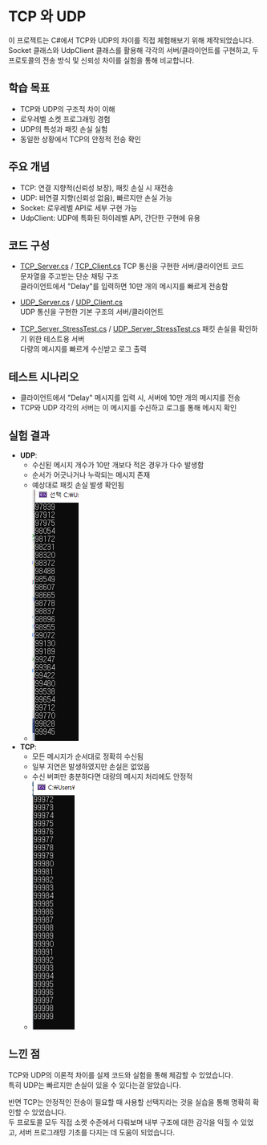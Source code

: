 # TCP 와 UDP

이 프로젝트는 C#에서 TCP와 UDP의 차이를 직접 체험해보기 위해 제작되었습니다.  
Socket 클래스와 UdpClient 클래스를 활용해 각각의 서버/클라이언트를 구현하고, 두 프로토콜의 전송 방식 및 신뢰성 차이를 실험을 통해 비교합니다.

## 학습 목표

- TCP와 UDP의 구조적 차이 이해  
- 로우레벨 소켓 프로그래밍 경험  
- UDP의 특성과 패킷 손실 실험  
- 동일한 상황에서 TCP의 안정적 전송 확인

## 주요 개념

- TCP: 연결 지향적(신뢰성 보장), 패킷 손실 시 재전송  
- UDP: 비연결 지향(신뢰성 없음), 빠르지만 손실 가능  
- Socket: 로우레벨 API로 세부 구현 가능  
- UdpClient: UDP에 특화된 하이레벨 API, 간단한 구현에 유용

## 코드 구성
- [TCP_Server.cs](./TCP_Server.cs)  / [TCP_Client.cs](./TCP_Client.cs)
  TCP 통신을 구현한 서버/클라이언트 코드  
  문자열을 주고받는 단순 채팅 구조  
  클라이언트에서 "Delay"를 입력하면 10만 개의 메시지를 빠르게 전송함

- [UDP_Server.cs](./UDP_Server.cs) / [UDP_Client.cs](./UDP_Client.cs)  
  UDP 통신을 구현한 기본 구조의 서버/클라이언트

- [TCP_Server_StressTest.cs](./TCP_Server_StressTest.cs) / [UDP_Server_StressTest.cs](./UDP_Server_StressTest.cs)
  패킷 손실을 확인하기 위한 테스트용 서버  
  다량의 메시지를 빠르게 수신받고 로그 출력


## 테스트 시나리오

- 클라이언트에서 "Delay" 메시지를 입력 시, 서버에 10만 개의 메시지를 전송  
- TCP와 UDP 각각의 서버는 이 메시지를 수신하고 로그를 통해 메시지 확인

## 실험 결과

- **UDP**:
  - 수신된 메시지 개수가 10만 개보다 적은 경우가 다수 발생함
  - 순서가 어긋나거나 누락되는 메시지 존재
  - 예상대로 패킷 손실 발생 확인됨
  - ![이미지1](./Image/UDP로그.png)  
- **TCP**:
  - 모든 메시지가 순서대로 정확히 수신됨
  - 일부 지연은 발생하였지만 손실은 없었음
  - 수신 버퍼만 충분하다면 대량의 메시지 처리에도 안정적
  - ![이미지2](./Image/TCP로그.png)  

## 느낀 점

TCP와 UDP의 이론적 차이를 실제 코드와 실험을 통해 체감할 수 있었습니다.  
특히 UDP는 빠르지만 손실이 있을 수 있다는걸 알았습니다.

반면 TCP는 안정적인 전송이 필요할 때 사용할 선택지라는 것을 실습을 통해 명확히 확인할 수 있었습니다.  
두 프로토콜 모두 직접 소켓 수준에서 다뤄보며 내부 구조에 대한 감각을 익힐 수 있었고, 서버 프로그래밍 기초를 다지는 데 도움이 되었습니다.

